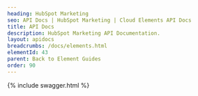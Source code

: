 ```yaml
---
heading: HubSpot Marketing
seo: API Docs | HubSpot Marketing | Cloud Elements API Docs
title: API Docs
description: HubSpot Marketing API Documentation.
layout: apidocs
breadcrumbs: /docs/elements.html
elementId: 43
parent: Back to Element Guides
order: 90
---
```


{% include swagger.html %}
